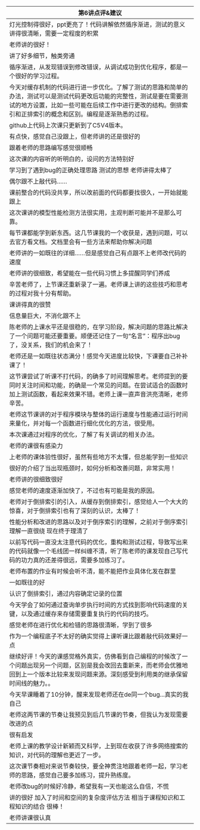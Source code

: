 | 第6讲点评&建议 |
|--------------|
|灯光控制得很好，ppt更亮了！代码讲解依然循序渐进，测试的意义讲得很清晰，需要一定程度的积累|
|老师讲的很好！|
|讲了好多细节，触类旁通|
|循序渐进，从发现错误到修改错误，从调试成功到优化程序，都是一个很好的学习过程。|
|今天对缓存机制的代码进行进一步优化。了解了测试的思路和简单的办法，测试可以是测试代码更改后功能的完整性，测试是要在需要测试的地方设置，比如一些可能在后续工作中进行更改的结构。倒排索引和正排索引的概念和区别。编程是逐渐熟悉的过程。|
|github上代码上次课只更新到了C5V4版本。|
|有点快，感觉自己没跟上，但老师讲的还是很好的|
|跟着老师的思路编写感觉很顺畅|
|这次课的内容听的听明白的，设问的方法特别好|
|学习到了遇到bug的正确处理思路 测试的思想 老师讲得太棒了|
|偶尔跟不上敲代码……|
|课前整合的代码没共享，所以改前面的代码都要找很久，一开始就能跟上|
|这次课讲的模型性能检测方法很实用，主观判断可能并不是那么可靠。|
|每节课都能学到新东西。这几节课我的一个收获是，遇到问题，可以去官方看文档。文档里会有一些方法来帮助你解决问题|
|老师讲的一如既往的详细……但是感觉自己有点跟不上老师改代码的速度|
|老师讲的很细致，希望能在一些代码习惯上多提醒同学们养成|
|辛苦老师了，上节课还重新录了一遍。老师课上讲的这些技巧和思考的过程对我十分有帮助。|
|课讲得真的很赞|
|信息量巨大，不消化跟不上|
|陈老师的上课水平还是很稳的，在学习阶段，解决问题的思路比解决了一个问题可能还要重要。顺便还记住了一句“名言”：程序出bug了，没关系，我们的机会来了！|
|老师还是一如既往状态满分！感觉今天进度比较快，下课要自己补补课了！|
|这节课尝试了听课不打代码，的确多了时间理解思考。老师提到的要同时关注时间和功能，的确是一个常见的问题。在尝试适合的函数时加上测试函数，看起来效果不错。老师上课一直声音洪亮清晰，老师辛苦。|
|老师这节课讲的对于程序模块与整体的运行速度与性能通过运行时间来量化，并对每一个函数进行细化优化的方法，很受用。|
|本次课通过对程序的优化，了解了有关调试的相关办法。|
|老师的课很有感染力|
|上老师的课体验性很好，虽然有些地方不太懂，但总能学到一些知识|
|很好的介绍了当出现瓶颈时，如何分析和改善问题，非常实用！|
|老师讲的很细致很好|
|感觉老师的速度逐渐加快了，不过也有可能是我的原因。|
|老师对于倒排索引的引入，从缓存到倒排索引，感觉给人一个大大的惊喜，对于倒排索引也有了深刻的认识，太棒了！|
|性能分析和改进的思路以及对于倒序索引的理解，之前对于倒序索引理解一直很绕 现在终于理清了|
|以前写代码一直没太注意代码的优化，重构和测试过程，导致写出来的代码就像一个毛线团一样纠缠不清，听了陈老师的课发现自己写代码的功力真的还差得很远，需要多加练习了。|
|老师布置的作业有时候会听不清，能不能把作业具体化发在群里|
|一如既往的好|
|认识了倒排索引，通过内容确定记录的位置|
|今天学会了如何通过查询单步执行时间的方式找到影响代码速度的关键，以及通过缓存来存储需要重复执行的代码的技巧。|
|感觉老师在进行优化和检错的思路很清晰，学到了很多|
|作为一个编程底子不太好的确实觉得上课听课比跟着敲代码效果好一点|
|继续好评！今天的课感觉格外真实，仿佛看到自己编程的时候改了一个问题出现另一个问题，区别是我会改回去重新来，而老师会优雅地回到上一个版本比较来发现问题来源。深刻感受到利用类的继承保留时间线的魅力。。|
|今天早课睡着了10分钟，醒来发现老师还在de同一个bug...真实的我自己|
|老师这两节课的节奏让我预见到后几节课的节奏，但我认为发现需要改进的点|
|很有启发|
|老师上课的教学设计新颖而又科学，上到现在收获了许多网络搜索的知识，对代码的理解也更近了一步。|
|这次课节奏相对来说节奏较快，要全神贯注地跟着老师一起，学习老师的思路，感觉自己要多加练习，提升熟练度。|
|老师改bug的时候好冷静，希望我有一天也能这么自信，不慌|
|讲的很好 加入了时间和空间的复杂度评估方法 相当于课程知识和工程知识的结合 很棒！|
|老师讲课很认真|